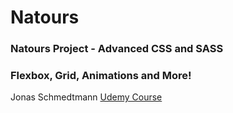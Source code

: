 # Natours
### Natours Project - Advanced CSS and SASS
### Flexbox, Grid, Animations and More!
Jonas Schmedtmann
[Udemy Course](https://www.udemy.com/course/advanced-css-and-sass/learn/lecture/8312878?start=0#overview)

